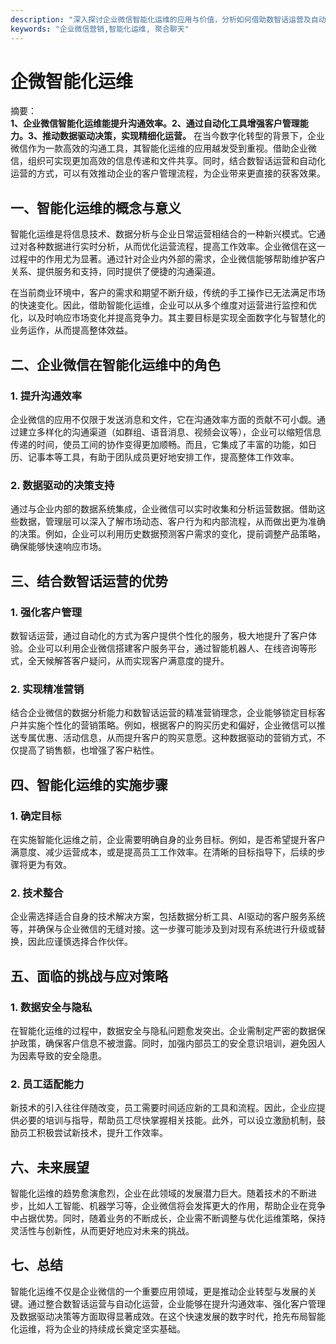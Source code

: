 ```yaml
---
description: "深入探讨企业微信智能化运维的应用与价值，分析如何借助数智话运营及自动化运营使业务更高效。"
keywords: "企业微信营销,智能化运维, 聚合聊天"
---
```

# 企微智能化运维

摘要：  
**1、企业微信智能化运维能提升沟通效率。2、通过自动化工具增强客户管理能力。3、推动数据驱动决策，实现精细化运营。** 在当今数字化转型的背景下，企业微信作为一款高效的沟通工具，其智能化运维的应用越发受到重视。借助企业微信，组织可实现更加高效的信息传递和文件共享。同时，结合数智话运营和自动化运营的方式，可以有效推动企业的客户管理流程，为企业带来更直接的获客效果。

## 一、智能化运维的概念与意义

智能化运维是将信息技术、数据分析与企业日常运营相结合的一种新兴模式。它通过对各种数据进行实时分析，从而优化运营流程，提高工作效率。企业微信在这一过程中的作用尤为显著。通过针对企业内外部的需求，企业微信能够帮助维护客户关系、提供服务和支持，同时提供了便捷的沟通渠道。

在当前商业环境中，客户的需求和期望不断升级，传统的手工操作已无法满足市场的快速变化。因此，借助智能化运维，企业可以从多个维度对运营进行监控和优化，以及时响应市场变化并提高竞争力。其主要目标是实现全面数字化与智慧化的业务运作，从而提高整体效益。

## 二、企业微信在智能化运维中的角色

### 1. 提升沟通效率

企业微信的应用不仅限于发送消息和文件，它在沟通效率方面的贡献不可小觑。通过建立多样化的沟通渠道（如群组、语音消息、视频会议等），企业可以缩短信息传递的时间，使员工间的协作变得更加顺畅。而且，它集成了丰富的功能，如日历、记事本等工具，有助于团队成员更好地安排工作，提高整体工作效率。

### 2. 数据驱动的决策支持

通过与企业内部的数据系统集成，企业微信可以实时收集和分析运营数据。借助这些数据，管理层可以深入了解市场动态、客户行为和内部流程，从而做出更为准确的决策。例如，企业可以利用历史数据预测客户需求的变化，提前调整产品策略，确保能够快速响应市场。

## 三、结合数智话运营的优势

### 1. 强化客户管理

数智话运营，通过自动化的方式为客户提供个性化的服务，极大地提升了客户体验。企业可以利用企业微信搭建客户服务平台，通过智能机器人、在线咨询等形式，全天候解答客户疑问，从而实现客户满意度的提升。

### 2. 实现精准营销

结合企业微信的数据分析能力和数智话运营的精准营销理念，企业能够锁定目标客户并实施个性化的营销策略。例如，根据客户的购买历史和偏好，企业微信可以推送专属优惠、活动信息，从而提升客户的购买意愿。这种数据驱动的营销方式，不仅提高了销售额，也增强了客户粘性。

## 四、智能化运维的实施步骤

### 1. 确定目标

在实施智能化运维之前，企业需要明确自身的业务目标。例如，是否希望提升客户满意度、减少运营成本，或是提高员工工作效率。在清晰的目标指导下，后续的步骤将更为有效。

### 2. 技术整合

企业需选择适合自身的技术解决方案，包括数据分析工具、AI驱动的客户服务系统等，并确保与企业微信的无缝对接。这一步骤可能涉及到对现有系统进行升级或替换，因此应谨慎选择合作伙伴。

## 五、面临的挑战与应对策略

### 1. 数据安全与隐私

在智能化运维的过程中，数据安全与隐私问题愈发突出。企业需制定严密的数据保护政策，确保客户信息不被泄露。同时，加强内部员工的安全意识培训，避免因人为因素导致的安全隐患。

### 2. 员工适配能力

新技术的引入往往伴随改变，员工需要时间适应新的工具和流程。因此，企业应提供必要的培训与指导，帮助员工尽快掌握相关技能。此外，可以设立激励机制，鼓励员工积极尝试新技术，提升工作效率。

## 六、未来展望

智能化运维的趋势愈演愈烈，企业在此领域的发展潜力巨大。随着技术的不断进步，比如人工智能、机器学习等，企业微信将会发挥更大的作用，帮助企业在竞争中占据优势。同时，随着业务的不断成长，企业需不断调整与优化运维策略，保持灵活性与创新性，从而更好地应对未来的挑战。

## 七、总结

智能化运维不仅是企业微信的一个重要应用领域，更是推动企业转型与发展的关键。通过整合数智话运营与自动化运营，企业能够在提升沟通效率、强化客户管理及数据驱动决策等方面取得显著成效。在这个快速发展的数字时代，抢先布局智能化运维，将为企业的持续成长奠定坚实基础。
